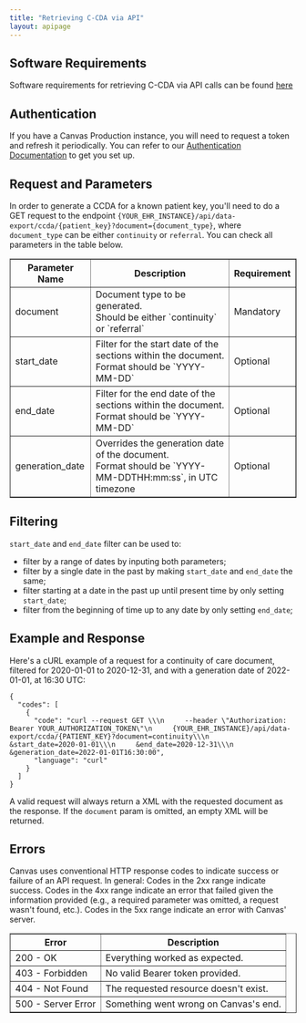 ```yaml
---
title: "Retrieving C-CDA via API"
layout: apipage
---
```


## Software Requirements
Software requirements for retrieving C-CDA via API calls can be found [here](/api/software-requirements)

## Authentication

If you have a Canvas Production instance, you will need to request a token and refresh it periodically. You can refer to our [Authentication Documentation](/api/authentication) to get you set up.

## Request and Parameters

In order to generate a CCDA for a known patient key, you'll need to do a GET request to the endpoint `{YOUR_EHR_INSTANCE}/api/data-export/ccda/{patient_key}?document={document_type}`, where `document_type` can be either `continuity` or `referral`. You can check all parameters in the table below.

<table border="1">
  <thead>
    <tr>
      <th>Parameter Name</th>
      <th>Description</th>
      <th>Requirement</th>
    </tr>
  </thead>
  <tbody>
    <tr>
      <td>document</td>
      <td>Document type to be generated.<br>Should be either `continuity` or `referral`</td>
      <td>Mandatory</td>
    </tr>
    <tr>
      <td>start_date</td>
      <td>Filter for the start date of the sections within the document.<br>Format should be `YYYY-MM-DD`</td>
      <td>Optional</td>
    </tr>
    <tr>
      <td>end_date</td>
      <td>Filter for the end date of the sections within the document.<br>Format should be `YYYY-MM-DD`</td>
      <td>Optional</td>
    </tr>
    <tr>
      <td>generation_date</td>
      <td>Overrides the generation date of the document.<br>Format should be `YYYY-MM-DDTHH:mm:ss`, in UTC timezone</td>
      <td>Optional</td>
    </tr>
  </tbody>
</table>

## Filtering

`start_date` and `end_date` filter can be used to:
* filter by a range of dates by inputing both parameters;
* filter by a single date in the past by making `start_date` and `end_date` the same;
* filter starting at a date in the past up until present time by only setting `start_date`;
* filter from the beginning of time up to any date by only setting `end_date`;

## Example and Response

Here's a cURL example of a request for a continuity of care document, filtered for 2020-01-01 to 2020-12-31, and with a generation date of 2022-01-01, at 16:30 UTC:
```
{
  "codes": [
    {
      "code": "curl --request GET \\\n     --header \"Authorization: Bearer YOUR_AUTHORIZATION_TOKEN\"\n     {YOUR_EHR_INSTANCE}/api/data-export/ccda/{PATIENT_KEY}?document=continuity\\\n     &start_date=2020-01-01\\\n     &end_date=2020-12-31\\\n     &generation_date=2022-01-01T16:30:00",
      "language": "curl"
    }
  ]
}
```

A valid request will always return a XML with the requested document as the response. 
If the `document` param is omitted, an empty XML will be returned. 

## Errors

Canvas uses conventional HTTP response codes to indicate success or failure of an API request.
In general: Codes in the 2xx range indicate success. Codes in the 4xx range indicate an error that failed given the information provided (e.g., a required parameter was omitted, a request wasn't found, etc.). Codes in the 5xx range indicate an error with Canvas' server.

<table border="1">
  <thead>
    <tr>
      <th>Error</th>
      <th>Description</th>
    </tr>
  </thead>
  <tbody>
    <tr>
      <td>200 - OK</td>
      <td>Everything worked as expected.</td>
    </tr>
    <tr>
      <td>403 - Forbidden</td>
      <td>No valid Bearer token provided.</td>
    </tr>
    <tr>
      <td>404 - Not Found</td>
      <td>The requested resource doesn't exist.</td>
    </tr>
    <tr>
      <td>500 - Server Error</td>
      <td>Something went wrong on Canvas's end.</td>
    </tr>
  </tbody>
</table>



